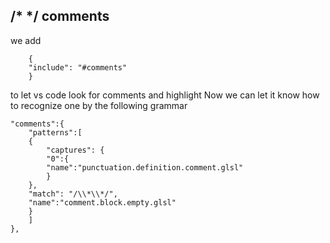 ## /* */ comments
we add 
```
	{
	"include": "#comments"
	}
```
to let vs code look for comments and highlight
Now we can let it know how to recognize one by the following grammar

```
"comments":{
	"patterns":[
	{
		"captures": {
		"0":{
		"name":"punctuation.definition.comment.glsl"
		}
	},
	"match": "/\\*\\*/",
	"name":"comment.block.empty.glsl"
	}
	]
},

```